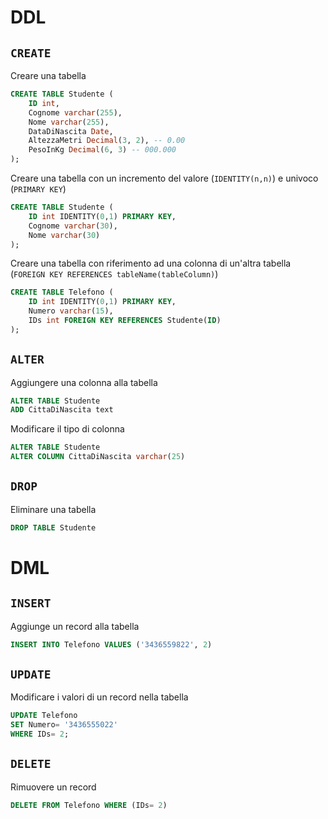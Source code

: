# DDL
## `CREATE`
Creare una tabella
```sql
CREATE TABLE Studente (
	ID int,
	Cognome varchar(255),
	Nome varchar(255),
	DataDiNascita Date,
	AltezzaMetri Decimal(3, 2), -- 0.00
	PesoInKg Decimal(6, 3) -- 000.000
);
```

Creare una tabella con un incremento del valore (`IDENTITY(n,n)`) e univoco (`PRIMARY KEY`)
```sql
CREATE TABLE Studente (
	ID int IDENTITY(0,1) PRIMARY KEY,
	Cognome varchar(30),
	Nome varchar(30)
);
```

Creare una tabella con riferimento ad una colonna di un'altra tabella (`FOREIGN KEY REFERENCES tableName(tableColumn)`)
```sql
CREATE TABLE Telefono (
	ID int IDENTITY(0,1) PRIMARY KEY,
	Numero varchar(15),
	IDs int FOREIGN KEY REFERENCES Studente(ID)
);
```

## `ALTER`
Aggiungere una colonna alla tabella
```sql
ALTER TABLE Studente
ADD CittaDiNascita text
```

Modificare il tipo di colonna
```sql
ALTER TABLE Studente
ALTER COLUMN CittaDiNascita varchar(25)
```

## `DROP`
Eliminare una tabella
```sql
DROP TABLE Studente
```

# DML
## `INSERT`
Aggiunge un record alla tabella
```sql
INSERT INTO Telefono VALUES ('3436559822', 2)
```

## `UPDATE`
Modificare i valori di un record nella tabella
```sql
UPDATE Telefono
SET Numero= '3436555022'
WHERE IDs= 2;
```

## `DELETE`
Rimuovere un record
```sql
DELETE FROM Telefono WHERE (IDs= 2)
```
